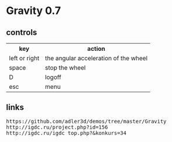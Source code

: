 # Gravity 0.7
## controls
<table>
<tr><th>key</th><th>action</th></tr>
<tr><td>left or right</td><td>the angular acceleration of the wheel</td></tr>
<tr><td>space</td><td>stop the wheel</td></tr>
<tr><td>D</td><td>logoff</td></tr>
<tr><td>esc</td><td>menu</td></tr>
</table>

## links
<pre>
https://github.com/adler3d/demos/tree/master/Gravity
http://igdc.ru/project.php?id=156
http://igdc.ru/igdc_top.php?&konkurs=34
</pre>
